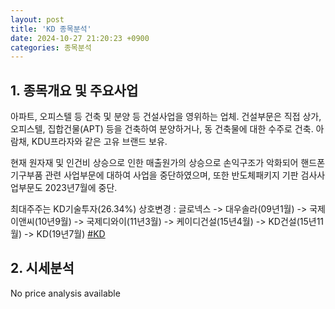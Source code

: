 ```yaml
---
layout: post
title: 'KD 종목분석'
date: 2024-10-27 21:20:23 +0900
categories: 종목분석
---
```


## 1. 종목개요 및 주요사업

아파트, 오피스텔 등 건축 및 분양 등 건설사업을 영위하는 업체. 건설부문은 직접 상가, 오피스텔, 집합건물(APT) 등을 건축하여 분양하거나, 동 건축물에 대한 수주로 건축. 아람채, KDU프라자와 같은 고유 브랜드 보유.

현재 원자재 및 인건비 상승으로 인한 매출원가의 상승으로 손익구조가 악화되어 핸드폰 기구부품 관련 사업부문에 대하여 사업을 중단하였으며, 또한 반도체패키지 기판 검사사업부문도 2023년7월에 중단.

최대주주는 KD기술투자(26.34%) 상호변경 : 글로넥스 -> 대우솔라(09년1월) -> 국제이앤씨(10년9월) -> 국제디와이(11년3월) -> 케이디건설(15년4월) -> KD건설(15년11월) -> KD(19년7월)
[#KD](#)

## 2. 시세분석

No price analysis available
